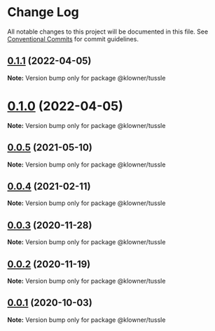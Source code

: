 # Change Log

All notable changes to this project will be documented in this file.
See [Conventional Commits](https://conventionalcommits.org) for commit guidelines.

## [0.1.1](https://github.com/Klowner/tussle/compare/v0.1.0...v0.1.1) (2022-04-05)

**Note:** Version bump only for package @klowner/tussle





# [0.1.0](https://github.com/Klowner/tussle/compare/v0.0.5...v0.1.0) (2022-04-05)

**Note:** Version bump only for package @klowner/tussle





## [0.0.5](https://github.com/Klowner/tussle/compare/v0.0.4...v0.0.5) (2021-05-10)

**Note:** Version bump only for package @klowner/tussle





## [0.0.4](https://github.com/Klowner/tussle/compare/v0.0.3...v0.0.4) (2021-02-11)

**Note:** Version bump only for package @klowner/tussle





## [0.0.3](https://github.com/Klowner/tussle/compare/v0.0.2...v0.0.3) (2020-11-28)

**Note:** Version bump only for package @klowner/tussle





## [0.0.2](https://github.com/Klowner/tussle/compare/v0.0.1...v0.0.2) (2020-11-19)

**Note:** Version bump only for package @klowner/tussle





## [0.0.1](https://github.com/Klowner/tussle/compare/v0.0.0...v0.0.1) (2020-10-03)

**Note:** Version bump only for package @klowner/tussle

